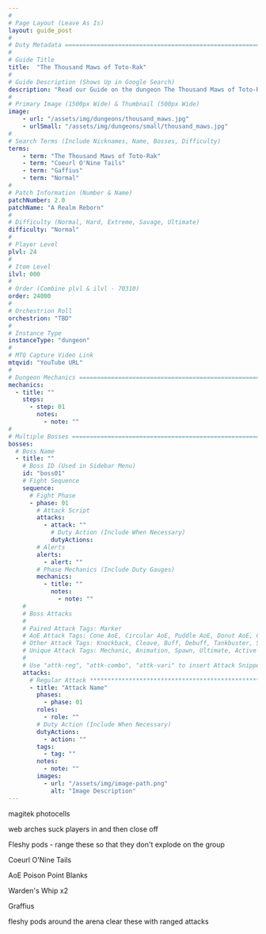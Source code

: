```yaml
---
#
# Page Layout (Leave As Is)
layout: guide_post
#
# Duty Metadata ================================================================
#
# Guide Title
title:  "The Thousand Maws of Toto-Rak"
#
# Guide Description (Shows Up in Google Search)
description: "Read our Guide on the dungeon The Thousand Maws of Toto-Rak (Normal) where you'll face off against Coeurl O'Nine Tails and Gaffius."
#
# Primary Image (1500px Wide) & Thumbnail (500px Wide)
image:
    - url: "/assets/img/dungeons/thousand_maws.jpg"
    - urlSmall: "/assets/img/dungeons/small/thousand_maws.jpg"
#
# Search Terms (Include Nicknames, Name, Bosses, Difficulty)
terms:
    - term: "The Thousand Maws of Toto-Rak"
    - term: "Coeurl O'Nine Tails"
    - term: "Gaffius"
    - term: "Normal"
#
# Patch Information (Number & Name)
patchNumber: 2.0
patchName: "A Realm Reborn"
#
# Difficulty (Normal, Hard, Extreme, Savage, Ultimate)
difficulty: "Normal"
#
# Player Level
plvl: 24
#
# Item Level
ilvl: 000
#
# Order (Combine plvl & ilvl - 70310)
order: 24000
#
# Orchestrion Roll
orchestrion: "TBD"
#
# Instance Type
instanceType: "dungeon"
#
# MTQ Capture Video Link
mtqvid: "YouTube URL"
#
# Dungeon Mechanics ============================================================
mechanics:
  - title: ""
    steps:
      - step: 01
        notes:
          - note: ""
#
# Multiple Bosses ==============================================================
bosses:
  # Boss Name
  - title: ""
    # Boss ID (Used in Sidebar Menu)
    id: "boss01"
    # Fight Sequence
    sequence:
      # Fight Phase
      - phase: 01
        # Attack Script
        attacks:
          - attack: ""
            # Duty Action (Include When Necessary)
            dutyActions:
        # Alerts
        alerts:
          - alert: ""
        # Phase Mechanics (Include Duty Gauges)
        mechanics:
          - title: ""
            notes:
              - note: ""
    #
    # Boss Attacks
    #
    # Paired Attack Tags: Marker
    # AoE Attack Tags: Cone AoE, Circular AoE, Puddle AoE, Donut AoE, Column AoE, Area AoE, Point Blank AoE, Raid Wide AoE, Proximity AoE
    # Other Attack Tags: Knockback, Cleave, Buff, Debuff, Tankbuster, Stack, Spread, Tether, Stun
    # Unique Attack Tags: Mechanic, Animation, Spawn, Ultimate, Active Time Maneuver
    #
    # Use "attk-reg", "attk-combo", "attk-vari" to insert Attack Snippets.
    attacks:
      # Regular Attack *********************************************************
      - title: "Attack Name"
        phases:
          - phase: 01
        roles:
          - role: ""
        # Duty Action (Include When Necessary)
        dutyActions:
          - action: ""
        tags:
          - tag: ""
        notes:
          - note: ""
        images:
          - url: "/assets/img/image-path.png"
            alt: "Image Description"
---
```

magitek photocells

web arches suck players in and then close off

Fleshy pods - range these so that they don't explode on the group

Coeurl O'Nine Tails

AoE Poison Point Blanks

Warden's Whip x2

Graffius

fleshy pods around the arena
clear these with ranged attacks
